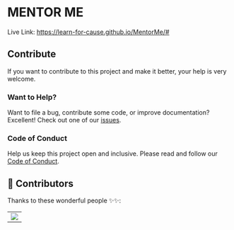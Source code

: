 # MENTOR ME
Live Link: https://learn-for-cause.github.io/MentorMe/#

## Contribute
If you want to contribute to this project and make it better, your help is very welcome.

### Want to Help?
Want to file a bug, contribute some code, or improve documentation? Excellent! Check out one of our [issues](https://github.com/Learn-For-Cause/MentorMe/issues).

### Code of Conduct
Help us keep this project open and inclusive. Please read and follow our [Code of Conduct](./CODE_OF_CONDUCT.md).

## 🌟 Contributors 

Thanks to these wonderful people ✨✨:

<table>
	<tr>
		<td>
			<a href="https://github.com/Learn-For-Cause/MentorMe/contributors">
  				<img src="https://contrib.rocks/image?repo=Learn-For-Cause/MentorMe" />
			</a>
		</td>
	</tr>
</table>
